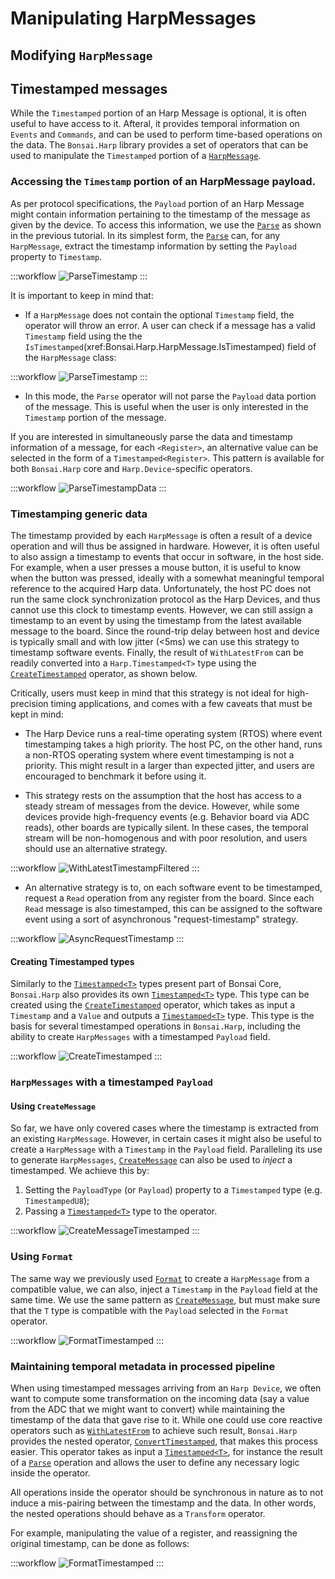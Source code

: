 # Manipulating HarpMessages

## Modifying `HarpMessage`


## Timestamped messages

While the `Timestamped` portion of an Harp Message is optional, it is often useful to have access to it. Afteral, it provides temporal information on `Events` and `Commands`, and can be used to perform time-based operations on the data. The `Bonsai.Harp` library provides a set of operators that can be used to manipulate the `Timestamped` portion of a [`HarpMessage`](xref:Bonsai.Harp.HarpMessage).

### Accessing the `Timestamp` portion of an HarpMessage payload.

As per protocol specifications, the `Payload` portion of an Harp Message might contain information pertaining to the timestamp of the message as given by the device. To access this information, we use the [`Parse`](xref:Bonsai.Harp.Parse) as shown in the previous tutorial. In its simplest form, the [`Parse`](xref:Bonsai.Harp.Parse) can, for any `HarpMessage`, extract the timestamp information by setting the `Payload` property to `Timestamp`.

:::workflow
![ParseTimestamp](~/workflows/parse-timestamp.bonsai)
:::


It is important to keep in mind that:

- If a `HarpMessage` does not contain the optional `Timestamp` field, the operator will throw an error. A user can check if a message has a valid `Timestamp` field using the the `IsTimestamped`(xref:Bonsai.Harp.HarpMessage.IsTimestamped) field of the `HarpMessage` class:

:::workflow
![ParseTimestamp](~/workflows/filter-timestamped.bonsai)
:::

- In this mode, the `Parse` operator will not parse the `Payload` data portion of the message. This is useful when the user is only interested in the `Timestamp` portion of the message.

If you are interested in simultaneously parse the data and timestamp information of a message, for each `<Register>`, an alternative value can be selected in the form of a `Timestamped<Register>`. This pattern is available for both `Bonsai.Harp` core and `Harp.Device`-specific operators.

:::workflow
![ParseTimestampData](~/workflows/parse-timestamp-data.bonsai)
:::

### Timestamping generic data

The timestamp provided by each `HarpMessage` is often a result of a device operation and will thus be assigned in hardware. However, it is often useful to also assign a timestamp to events that occur in software, in the host side. For example, when a user presses a mouse button, it is useful to know when the button was pressed, ideally with a somewhat meaningful temporal reference to the acquired Harp data. Unfortunately, the host PC does not run the same clock synchronization protocol as the Harp Devices, and thus cannot use this clock to timestamp events. However, we can still assign a timestamp to an event by using the timestamp from the latest available message to the board. Since the round-trip delay between host and device is typically small and with low jitter (<5ms) we can use this strategy to timestamp software events. Finally, the result of `WithLatestFrom` can be readily converted into a `Harp.Timestamped<T>` type using the [`CreateTimestamped`](xref:Bonsai.Harp.CreateTimestamped) operator, as shown below.

Critically, users must keep in mind that this strategy is not ideal for high-precision timing applications, and comes with a few caveats that must be kept in mind:

- The Harp Device runs a real-time operating system (RTOS) where event timestamping takes a high priority. The host PC, on the other hand, runs a non-RTOS operating system where event timestamping is not a priority. This might result in a larger than expected jitter, and users are encouraged to benchmark it before using it.

- This strategy rests on the assumption that the host has access to a steady stream of messages from the device. However, while some devices provide high-frequency events (e.g. Behavior board via ADC reads), other boards are typically silent. In these cases, the temporal stream will be non-homogenous and with poor resolution, and users should use an alternative strategy.

:::workflow
![WithLatestTimestampFiltered](~/workflows/withlatest-timestamp-filtered.bonsai)
:::

- An alternative strategy is to, on each software event to be timestamped, request a `Read` operation from any register from the board. Since each `Read` message is also timestamped, this can be assigned to the software event using a sort of asynchronous "request-timestamp" strategy.

:::workflow
![AsyncRequestTimestamp](~/workflows/timestamp-async.bonsai)
:::

#### Creating Timestamped<T> types

Similarly to the [`Timestamped<T>`](xref:System.Reactive.Timestamped) types present part of Bonsai Core, `Bonsai.Harp` also provides its own [`Timestamped<T>`](xref:Bonsai.Harp.Timestamped) type. This type can be created using the [`CreateTimestamped`](xref:Bonsai.Harp.CreateTimestamped) operator, which takes as input a `Timestamp` and a `Value` and outputs a [`Timestamped<T>`](xref:Bonsai.Harp.Timestamped) type. This type is the basis for several timestamped operations in `Bonsai.Harp`, including the ability to create `HarpMessages` with a timestamped `Payload` field.

:::workflow
![CreateTimestamped](~/workflows/create-timestamped.bonsai)
:::

### `HarpMessages` with a timestamped `Payload`

#### Using `CreateMessage`
So far, we have only covered cases where the timestamp is extracted from an existing `HarpMessage`. However, in certain cases it might also be useful to create a `HarpMessage` with a `Timestamp` in the `Payload` field. Paralleling its use to generate `HarpMessages`, [`CreateMessage`](xref:Bonsai.Harp.CreateMessage) can also be used to *inject* a timestamped. We achieve this by:

1. Setting the `PayloadType` (or `Payload`) property to a `Timestamped` type (e.g. `TimestampedU8`);
2. Passing a [`Timestamped<T>`](xref:Bonsai.Harp.Timestamped) type to the operator.

:::workflow
![CreateMessageTimestamped](~/workflows/create-message-timestamped.bonsai)
:::

### Using `Format`

The same way we previously used [`Format`](xref:Bonsai.Harp.Format) to create a `HarpMessage` from a compatible value, we can also, inject a `Timestamp` in the `Payload` field at the same time. We use the same pattern as [`CreateMessage`](xref:Bonsai.Harp.CreateMessage), but must make sure that the `T` type is compatible with the `Payload` selected in the `Format` operator.

:::workflow
![FormatTimestamped](~/workflows/format-timestamped.bonsai)
:::

### Maintaining temporal metadata in processed pipeline

When using timestamped messages arriving from an `Harp Device`, we often want to compute some transformation on the incoming data (say a value from the ADC that we might want to convert) while maintaining the timestamp of the data that gave rise to it. While one could use core reactive operators such as [`WithLatestFrom`](xref:Bonsai.Reactive.WithLatestFrom) to achieve such result, `Bonsai.Harp` provides the nested operator, [`ConvertTimestamped`](xref:Bonsai.Harp.ConvertTimestamped),  that makes this process easier. This operator takes as input a [`Timestamped<T>`](xref:Bonsai.Harp.Timestamped), for instance the result of a [`Parse`](xref:Bonsai.Harp.Parse) operation and allows the user to define any necessary logic inside the operator.

All operations inside the operator should be synchronous in nature as to not induce a mis-pairing between the timestamp and the data. In other words, the nested operations should behave as a `Transform` operator.

For example, manipulating the value of a register, and reassigning the original timestamp, can be done as follows:

:::workflow
![FormatTimestamped](~/workflows/convert-timestamped.bonsai)
:::
